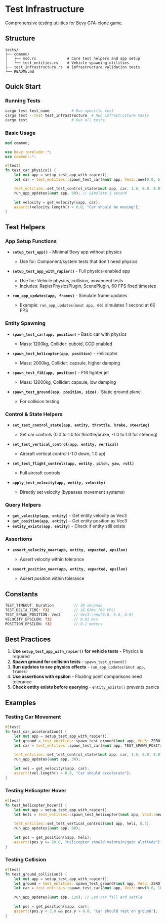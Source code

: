 # Test Infrastructure

Comprehensive testing utilities for Bevy GTA-clone game.

## Structure

```
tests/
├── common/
│   ├── mod.rs              # Core test helpers and app setup
│   └── test_entities.rs    # Vehicle spawning utilities
├── test_infrastructure.rs  # Infrastructure validation tests
└── README.md
```

## Quick Start

### Running Tests

```bash
cargo test test_name          # Run specific test
cargo test --test test_infrastructure  # Run infrastructure tests
cargo test                    # Run all tests
```

### Basic Usage

```rust
mod common;

use bevy::prelude::*;
use common::*;

#[test]
fn test_car_physics() {
    let mut app = setup_test_app_with_rapier();
    let car = test_entities::spawn_test_car(&mut app, Vec3::new(0.0, 5.0, 0.0));
    
    test_entities::set_test_control_state(&mut app, car, 1.0, 0.0, 0.0);
    run_app_updates(&mut app, 60); // Simulate 1 second
    
    let velocity = get_velocity(&app, car);
    assert!(velocity.length() > 0.0, "Car should be moving");
}
```

## Test Helpers

### App Setup Functions

- **`setup_test_app()`** - Minimal Bevy app without physics
  - Use for: Component/system tests that don't need physics
  
- **`setup_test_app_with_rapier()`** - Full physics-enabled app
  - Use for: Vehicle physics, collision, movement tests
  - Includes: RapierPhysicsPlugin, ScenePlugin, 60 FPS fixed timestep

- **`run_app_updates(app, frames)`** - Simulate frame updates
  - Example: `run_app_updates(&mut app, 60)` simulates 1 second at 60 FPS

### Entity Spawning

- **`spawn_test_car(app, position)`** - Basic car with physics
  - Mass: 1200kg, Collider: cuboid, CCD enabled
  
- **`spawn_test_helicopter(app, position)`** - Helicopter
  - Mass: 2000kg, Collider: capsule, higher damping
  
- **`spawn_test_f16(app, position)`** - F16 fighter jet
  - Mass: 12000kg, Collider: capsule, low damping
  
- **`spawn_test_ground(app, position, size)`** - Static ground plane
  - For collision testing

### Control & State Helpers

- **`set_test_control_state(app, entity, throttle, brake, steering)`**
  - Set car controls (0.0 to 1.0 for throttle/brake, -1.0 to 1.0 for steering)
  
- **`set_test_vertical_control(app, entity, vertical)`**
  - Aircraft vertical control (-1.0 down, 1.0 up)
  
- **`set_test_flight_controls(app, entity, pitch, yaw, roll)`**
  - Full aircraft controls
  
- **`apply_test_velocity(app, entity, velocity)`**
  - Directly set velocity (bypasses movement systems)

### Query Helpers

- **`get_velocity(app, entity)`** - Get entity velocity as Vec3
- **`get_position(app, entity)`** - Get entity position as Vec3
- **`entity_exists(app, entity)`** - Check if entity still exists

### Assertions

- **`assert_velocity_near(app, entity, expected, epsilon)`**
  - Assert velocity within tolerance
  
- **`assert_position_near(app, entity, expected, epsilon)`**
  - Assert position within tolerance

## Constants

```rust
TEST_TIMEOUT: Duration         // 30 seconds
TEST_DELTA_TIME: f32           // 16.67ms (60 FPS)
TEST_SPAWN_POSITION: Vec3      // Vec3::new(0.0, 5.0, 0.0)
VELOCITY_EPSILON: f32          // 0.01 m/s
POSITION_EPSILON: f32          // 0.1 meters
```

## Best Practices

1. **Use `setup_test_app_with_rapier()` for vehicle tests** - Physics is required
2. **Spawn ground for collision tests** - `spawn_test_ground()`
3. **Run updates to see physics effects** - `run_app_updates(&mut app, frames)`
4. **Use assertions with epsilon** - Floating point comparisons need tolerance
5. **Check entity exists before querying** - `entity_exists()` prevents panics

## Examples

### Testing Car Movement
```rust
#[test]
fn test_car_acceleration() {
    let mut app = setup_test_app_with_rapier();
    let ground = test_entities::spawn_test_ground(&mut app, Vec3::ZERO, 100.0);
    let car = test_entities::spawn_test_car(&mut app, TEST_SPAWN_POSITION);
    
    test_entities::set_test_control_state(&mut app, car, 1.0, 0.0, 0.0);
    run_app_updates(&mut app, 30);
    
    let vel = get_velocity(&app, car);
    assert!(vel.length() > 0.0, "Car should accelerate");
}
```

### Testing Helicopter Hover
```rust
#[test]
fn test_helicopter_hover() {
    let mut app = setup_test_app_with_rapier();
    let heli = test_entities::spawn_test_helicopter(&mut app, Vec3::new(0.0, 20.0, 0.0));
    
    test_entities::set_test_vertical_control(&mut app, heli, 0.5);
    run_app_updates(&mut app, 60);
    
    let pos = get_position(&app, heli);
    assert!(pos.y >= 20.0, "Helicopter should maintain/gain altitude");
}
```

### Testing Collision
```rust
#[test]
fn test_ground_collision() {
    let mut app = setup_test_app_with_rapier();
    let ground = test_entities::spawn_test_ground(&mut app, Vec3::ZERO, 100.0);
    let car = test_entities::spawn_test_car(&mut app, Vec3::new(0.0, 10.0, 0.0));
    
    run_app_updates(&mut app, 120); // Let car fall and settle
    
    let pos = get_position(&app, car);
    assert!(pos.y < 3.0 && pos.y > 0.0, "Car should rest on ground");
}
```
